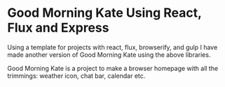 Good Morning Kate Using React, Flux and Express
===============================================

Using a template for projects with react, flux, browserify, and gulp I have made another version of Good Morning Kate using the above libraries.

Good Morning Kate is a project to make a browser homepage with all the trimmings: weather icon, chat bar, calendar etc.

